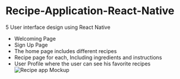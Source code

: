 # Recipe-Application-React-Native

5 User interface design using React Native
- Welcoming Page
- Sign Up Page
- The home page includes different recipes
- Recipe page for each, Including ingredients and instructions
- User Profile where the user can see his favorite recipes
![Recipe app Mockup](https://github.com/sharifaaldakheel/Recipe-Application-React-Native/assets/144849057/1658f4c9-dfb3-485f-9c3a-029a0c0a15ac)
